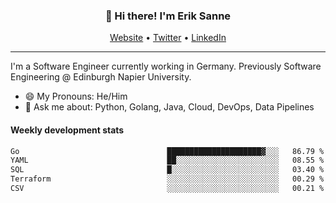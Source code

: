 <h3 align="center">👋 Hi there! I'm Erik Sanne</h3>
<p align="center">
  <a href="https://eriksanne.com">Website</a> •
  <a href="https://twitter.com/ErikKonradSanne">Twitter</a> •
  <a href="https://www.linkedin.com/in/eriksanne/">LinkedIn</a>
</p>

---
I'm a Software Engineer currently working in Germany. Previously Software Engineering @ Edinburgh Napier University.

- 😄 My Pronouns: He/Him
- 💬 Ask me about: Python, Golang, Java, Cloud, DevOps, Data Pipelines

<h4>Weekly development stats</h4>
<!--START_SECTION:waka-->

```txt
Go                                 █████████████████████▓░░░   86.79 %
YAML                               ██░░░░░░░░░░░░░░░░░░░░░░░   08.55 %
SQL                                █░░░░░░░░░░░░░░░░░░░░░░░░   03.40 %
Terraform                          ░░░░░░░░░░░░░░░░░░░░░░░░░   00.29 %
CSV                                ░░░░░░░░░░░░░░░░░░░░░░░░░   00.21 %
```

<!--END_SECTION:waka-->
